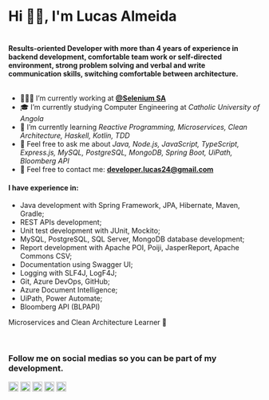 <link rel="stylesheet" href="https://cdn.jsdelivr.net/gh/devicons/devicon@v2.12.0/devicon.min.css">
<link rel="stylesheet" href="https://cdn.jsdelivr.net/gh/devicons/devicon@latest/devicon.min.css">
<div style="display: flex; flex-direction: column;">
    <h1>Hi 👋🏼, I'm Lucas Almeida</h1>
    <h4 style="max-width: 512px;">Results-oriented Developer with more than 4 years of experience in backend development, comfortable team work or self-directed environment, strong problem solving and verbal and write communication skills, switching comfortable between architecture.</h3>
</div>

- 👨🏽‍💻 I’m currently working at <a href="https://www.selenium.ao/">**@Selenium SA**</a>
- 🎓 I’m currently studying Computer Engineering at <em>Catholic University of Angola</em>
- 🎯 I’m currently learning <em>Reactive Programming, Microservices, Clean Architecture, Haskell, Kotlin, TDD</em>
- 💬 Feel free to ask me about <em>Java, Node.js, JavaScript, TypeScript, Express.js, MySQL, PostgreSQL, MongoDB, Spring Boot, UiPath, Bloomberg API</em>
- 📧 Feel free to contact me: **developer.lucas24@gmail.com**

<h4>I have experience in:</h4>

- Java development with Spring Framework, JPA, Hibernate, Maven, Gradle;
- REST APIs development;
- Unit test development with JUnit, Mockito;
- MySQL, PostgreSQL, SQL Server, MongoDB database development;
- Report development with Apache POI, Poiji, JasperReport, Apache Commons CSV;
- Documentation using Swagger UI;
- Logging with SLF4J, LogF4J;
- Git, Azure DevOps, GitHub;
- Azure Document Intelligence;
- UiPath, Power Automate;
- Bloomberg API (BLPAPI)
  
Microservices and Clean Architecture Learner 🎯

<br /><h3>Follow me on social medias so you can be part of my development.</h3>

<p align="left">
<a href="https://twitter.com/lucasdelsonn" target="blank"><img align="center" src="https://cdn.jsdelivr.net/npm/simple-icons@3.0.1/icons/twitter.svg" alt="lucas24al" height="20" width="20" /></a>
<a href="https://linkedin.com/in/lucasalmeida24" target="blank"><img align="center" src="https://cdn.jsdelivr.net/npm/simple-icons@3.0.1/icons/linkedin.svg" alt="lucasalmeida24" height="20" width="20" /></a>
<a href="https://www.facebook.com/lucasalmeida2410/" target="blank"><img align="center" src="https://cdn.jsdelivr.net/npm/simple-icons@3.0.1/icons/facebook.svg" alt="lucasalmeida2410" height="20" width="20" /></a>
<a href="https://www.instagram.com/lucasdelson24/" target="blank"><img align="center" src="https://cdn.jsdelivr.net/npm/simple-icons@3.0.1/icons/instagram.svg" alt="lucasdelson24" height="20" width="20" /></a>
<a href="https://www.freecodecamp.org/lucasdelson" target="blank"><img align="center" src="https://img.icons8.com/windows/50/000000/free-code-camp.png" alt="lucas24d" height="20" width="20" /></a>
</p>
